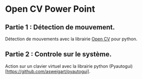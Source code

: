 # Open CV Power Point

## Partie 1 : Détection de mouvement.
Détection de mouvements avec la librairie [Open CV](https://pypi.org/project/opencv-python/) pour python.

## Partie 2 : Controle sur le système.
Action sur un clavier virtuel avec la librairie python (Pyautogui) [https://github.com/asweigart/pyautogui].
